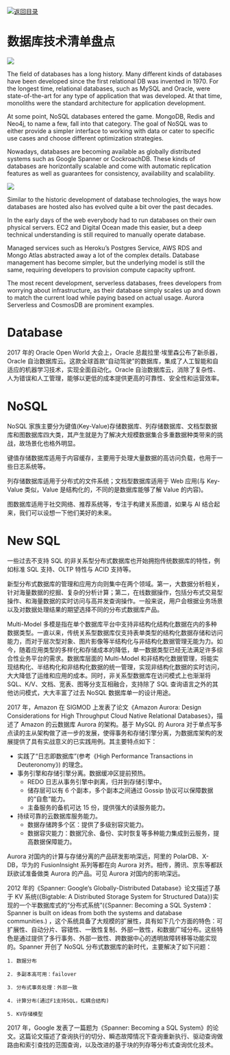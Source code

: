 [![返回目录](https://parg.co/UCb)](https://github.com/wxyyxc1992/Awesome-CheatSheet)

# 数据库技术清单盘点

![](https://cdn-images-1.medium.com/max/1600/1*YRTutyyz56U7IaT3EzpQJw.png)

The field of databases has a long history. Many different kinds of databases have been developed since the first relational DB was invented in 1970. For the longest time, relational databases, such as MySQL and Oracle, were state-of-the-art for any type of application that was developed. At that time, monoliths were the standard architecture for application development.

At some point, NoSQL databases entered the game. MongoDB, Redis and Neo4j, to name a few, fall into that category. The goal of NoSQL was to either provide a simpler interface to working with data or cater to specific use cases and choose different optimization strategies.

Nowadays, databases are becoming available as globally distributed systems such as Google Spanner or CockroachDB. These kinds of databases are horizontally scalable and come with automatic replication features as well as guarantees for consistency, availability and scalability.

![](https://cdn-images-1.medium.com/max/1600/1*el8WJKzpZYR2r9k0TvaJag.png)

Similar to the historic development of database technologies, the ways how databases are hosted also has evolved quite a bit over the past decades.

In the early days of the web everybody had to run databases on their own physical servers. EC2 and Digital Ocean made this easier, but a deep technical understanding is still required to manually operate database.

Managed services such as Heroku’s Postgres Service, AWS RDS and Mongo Atlas abstracted away a lot of the complex details. Database management has become simpler, but the underlying model is still the same, requiring developers to provision compute capacity upfront.

The most recent development, serverless databases, frees developers from worrying about infrastructure, as their database simply scales up and down to match the current load while paying based on actual usage. Aurora Serverless and CosmosDB are prominent examples.

# Database

2017 年的 Oracle Open World 大会上，Oracle 总裁拉里·埃里森公布了新杀器，Oracle 自治数据库云。这款全球首款“自动驾驶”的数据库，集成了人工智能和自适应的机器学习技术，实现全面自动化。Oracle 自治数据库云，消除了复杂性、人为错误和人工管理，能够以更低的成本提供更高的可靠性、安全性和运营效率。

# NoSQL

NoSQL 家族主要分为键值(Key-Value)存储数据库、列存储数据库、文档型数据库和图数据库四大类，其产生就是为了解决大规模数据集合多重数据种类带来的挑战，故场景化也格外明显。

键值存储数据库适用于内容缓存，主要用于处理大量数据的高访问负载，也用于一些日志系统等。

列存储数据库适用于分布式的文件系统；文档型数据库适用于 Web 应用(与 Key-Value 类似，Value 是结构化的，不同的是数据库能够了解 Value 的内容)。

图数据库适用于社交网络、推荐系统等，专注于构建关系图谱，如果与 AI 结合起来，我们可以设想一下他们美好的未来。

# New SQL

一些过去不支持 SQL 的非关系型分布式数据库也开始拥抱传统数据库的特性，例如标准 SQL 支持、OLTP 特性与 ACID 支持等。

新型分布式数据库的管理和应用方向则集中在两个领域。第一，大数据分析相关，针对海量数据的挖掘、复杂的分析计算；第二，在线数据操作，包括分布式交易型操作、和海量数据的实时访问与高并发查询操作。一般来说，用户会根据业务场景以及对数据处理结果的期望选择不同的分布式数据库产品。

Multi-Model 多模是指在单个数据库平台中支持非结构化结构化数据在内的多种数据类型。一直以来，传统关系型数据库仅支持表单类型的结构化数据存储和访问能力，而对于层次型对象、图片影像等半结构化与非结构化数据管理无能为力。如今，随着应用类型的多样化和存储成本的降低，单一数据类型已经无法满足许多综合性业务平台的需求。数据库层面的 Multi-Model 和非结构化数据管理，将能实现结构化、半结构化和非结构化数据的统一管理，实现非结构化数据的实时访问，大大降低了运维和应用的成本。同时，非关系型数据库在访问模式上也渐渐将 SQL、K/V、文档、宽表、图等分支互相融合，支持除了 SQL 查询语言之外的其他访问模式，大大丰富了过去 NoSQL 数据库单一的设计用途。

2017 年，Amazon 在 SIGMOD 上发表了论文《Amazon Aurora: Design Considerations for High Throughput Cloud Native Relational Databases》，描述了 Amazon 的云数据库 Aurora 的架构。基于 MySQL 的 Aurora 对于单点写多点读的主从架构做了进一步的发展，使得事务和存储引擎分离，为数据库架构的发展提供了具有实战意义的已实践用例。其主要特点如下：

* 实践了“日志即数据库”(参考《High Performance Transactions in Deuteronomy》) 的理念。
* 事务引擎和存储引擎分离。数据缓冲区提前预热。
  * REDO 日志从事务引擎中剥离，归并到存储引擎中。
  * 储存层可以有 6 个副本，多个副本之间通过 Gossip 协议可以保障数据的“自愈”能力。
  * 主备服务的备机可达 15 份，提供强大的读服务能力。
* 持续可靠的云数据库服务能力。
  * 数据存储跨多个区：提供了多级别容灾能力。
  * 数据容灾能力：数据冗余、备份、实时恢复等多种能力集成到云服务，提高数据保障能力。

Aurora 对国内的计算与存储分离的产品研发影响深远，阿里的 PolarDB、X-DB，华为的 FusionInsight 系列等都在向 Aurora 对齐。相传，腾讯、京东等都跃跃欲试准备做类 Aurora 的产品。可见 Aurora 对国内的影响深远。

2012 年的《Spanner: Google’s Globally-Distributed Database》论文描述了基于 KV 系统(《Bigtable: A Distributed Storage System for Structured Data》)实现的一个半数据库式的“分布式系统”(《Spanner: Becoming a SQL System》：Spanner is built on ideas from both the systems and database communities.) ，这个系统具备了大规模的扩展性，具有如下几个方面的特色：可扩展性、自动分片、容错性、一致性复制、外部一致性，和数据广域分布。这些特色是通过提供了多行事务、外部一致性、跨数据中心的透明故障转移等功能实现的。Spanner 开创了 NoSQL 分布式数据库的新时代，主要解决了如下问题：

    1. 数据分布

    2. 多副本高可用：failover

    3. 分布式事务处理：外部一致

    4. 计算分布(通过F1支持SQL，松耦合结构)

    5. KV存储模型

2017 年，Google 发表了一篇题为《Spanner: Becoming a SQL System》的论文。这篇论文描述了查询执行的切分、瞬态故障情况下查询重新执行、驱动查询做路由和索引查找的范围查询，以及改进的基于块的列存等分布式查询优化技术。

